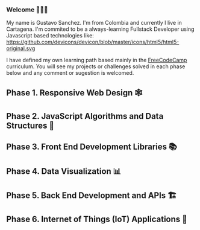 ### Welcome 👋👋👋

<!--
**gusanchedev/gusanchedev** is a ✨ _special_ ✨ repository because its `README.md` (this file) appears on your GitHub profile.

- 🔭 I’m currently working on ...
- 🌱 I’m currently learning ...
- 👯 I’m looking to collaborate on ...
- 🤔 I’m looking for help with ...
- 💬 Ask me about ...
- 📫 How to reach me: ...
- 😄 Pronouns: ...
- ⚡ Fun fact: ...
-->
My name is Gustavo Sanchez. I'm from Colombia and currently I live in Cartagena. I'm commited to be a always-learning Fullstack Developer using Javascript based technologies like:
https://github.com/devicons/devicon/blob/master/icons/html5/html5-original.svg

I have defined my own learning path based mainly in the [FreeCodeCamp](https://www.freecodecamp.org/learn) curriculum. You will see my projects or challenges solved in each phase below and any comment or sugestion is welcomed.

## Phase 1. Responsive Web Design 🕸

## Phase 2. JavaScript Algorithms and Data Structures 🚀

## Phase 3. Front End Development Libraries 📚

## Phase 4. Data Visualization 📊

## Phase 5. Back End Development and APIs 🏗

## Phase 6. Internet of Things (IoT) Applications 🚰

